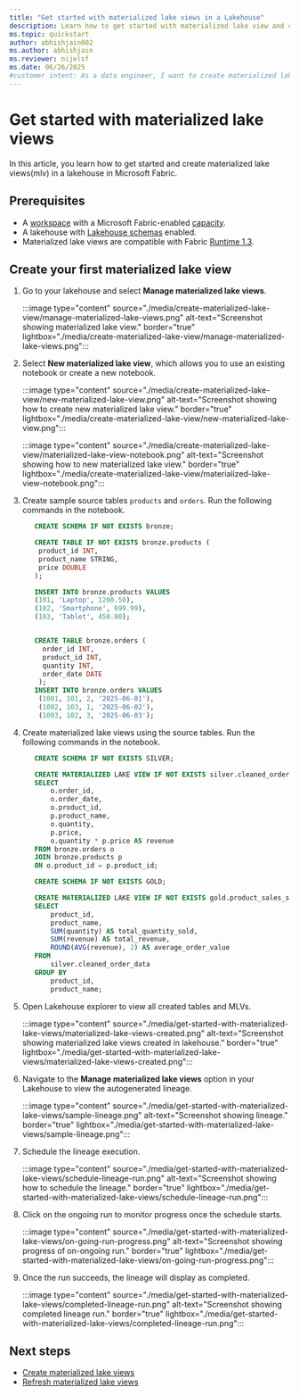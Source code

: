 ```yaml
---
title: "Get started with materialized lake views in a Lakehouse"
description: Learn how to get started with materialized lake view and create your first materialized lake view.
ms.topic: quickstart
author: abhishjain002 
ms.author: abhishjain
ms.reviewer: nijelsf
ms.date: 06/26/2025
#customer intent: As a data engineer, I want to create materialized lake views in lakehouse so that I can optimize query performance and manage data quality.
---
```


# Get started with materialized lake views

In this article, you learn how to get started and create materialized lake views(mlv) in a lakehouse in Microsoft Fabric. 

## Prerequisites

* A [workspace](../../fundamentals/create-workspaces.md) with a Microsoft Fabric-enabled [capacity](../../enterprise/licenses.md#capacity).
* A lakehouse with [Lakehouse schemas](../lakehouse-schemas.md) enabled.
* Materialized lake views are compatible with Fabric [Runtime 1.3](../runtime-1-3.md).

## Create your first materialized lake view

1. Go to your lakehouse and select **Manage materialized lake views**.

   :::image type="content" source="./media/create-materialized-lake-view/manage-materialized-lake-views.png" alt-text="Screenshot showing materialized lake view." border="true" lightbox="./media/create-materialized-lake-view/manage-materialized-lake-views.png":::

1. Select **New materialized lake view**, which allows you to use an existing notebook or create a new notebook.

   :::image type="content" source="./media/create-materialized-lake-view/new-materialized-lake-view.png" alt-text="Screenshot showing how to create new materialized lake view." border="true" lightbox="./media/create-materialized-lake-view/new-materialized-lake-view.png":::

   :::image type="content" source="./media/create-materialized-lake-view/materialized-lake-view-notebook.png" alt-text="Screenshot showing how to new materialized lake view." border="true" lightbox="./media/create-materialized-lake-view/materialized-lake-view-notebook.png":::

1. Create sample source tables `products` and `orders`. Run the following commands in the notebook.

   ```sql
      CREATE SCHEMA IF NOT EXISTS bronze;

      CREATE TABLE IF NOT EXISTS bronze.products (
       product_id INT,
       product_name STRING,
       price DOUBLE
      );

      INSERT INTO bronze.products VALUES
      (101, 'Laptop', 1200.50),
      (102, 'Smartphone', 699.99),
      (103, 'Tablet', 450.00);
   ```
   ```sql

      CREATE TABLE bronze.orders (
        order_id INT,
        product_id INT,
        quantity INT,
        order_date DATE
       );
      INSERT INTO bronze.orders VALUES
       (1001, 101, 2, '2025-06-01'),
       (1002, 103, 1, '2025-06-02'),
       (1003, 102, 3, '2025-06-03');
   ```

1. Create materialized lake views using the source tables. Run the following commands in the notebook.

   ```sql
      CREATE SCHEMA IF NOT EXISTS SILVER;
   
      CREATE MATERIALIZED LAKE VIEW IF NOT EXISTS silver.cleaned_order_data AS
      SELECT 
          o.order_id,
          o.order_date,
          o.product_id,
          p.product_name,
          o.quantity,
          p.price,
          o.quantity * p.price AS revenue
      FROM bronze.orders o
      JOIN bronze.products p
      ON o.product_id = p.product_id;
   ```

   ```sql
      CREATE SCHEMA IF NOT EXISTS GOLD;
   
      CREATE MATERIALIZED LAKE VIEW IF NOT EXISTS gold.product_sales_summary AS
      SELECT
          product_id,
          product_name,
          SUM(quantity) AS total_quantity_sold,
          SUM(revenue) AS total_revenue,
          ROUND(AVG(revenue), 2) AS average_order_value
      FROM
          silver.cleaned_order_data
      GROUP BY
          product_id,
          product_name;
   ```
1. Open Lakehouse explorer to view all created tables and MLVs.

   :::image type="content" source="./media/get-started-with-materialized-lake-views/materialized-lake-views-created.png" alt-text="Screenshot showing materialized lake views created in lakehouse." border="true" lightbox="./media/get-started-with-materialized-lake-views/materialized-lake-views-created.png":::
   
1. Navigate to the **Manage materialized lake views** option in your Lakehouse to view the autogenerated lineage.

   :::image type="content" source="./media/get-started-with-materialized-lake-views/sample-lineage.png" alt-text="Screenshot showing lineage." border="true" lightbox="./media/get-started-with-materialized-lake-views/sample-lineage.png":::
  
1. Schedule the lineage execution.

   :::image type="content" source="./media/get-started-with-materialized-lake-views/schedule-lineage-run.png" alt-text="Screenshot showing how to schedule the lineage." border="true" lightbox="./media/get-started-with-materialized-lake-views/schedule-lineage-run.png":::

1. Click on the ongoing run to monitor progress once the schedule starts.

   :::image type="content" source="./media/get-started-with-materialized-lake-views/on-going-run-progress.png" alt-text="Screenshot showing progress of on-ongoing run." border="true" lightbox="./media/get-started-with-materialized-lake-views/on-going-run-progress.png":::

1. Once the run succeeds, the lineage will display as completed.

   :::image type="content" source="./media/get-started-with-materialized-lake-views/completed-lineage-run.png" alt-text="Screenshot showing completed lineage run." border="true" lightbox="./media/get-started-with-materialized-lake-views/completed-lineage-run.png":::
    
## Next steps

* [Create materialized lake views](./create-materialized-lake-view.md)
* [Refresh materialized lake views](./refresh-materialized-lake-view.md)
   
